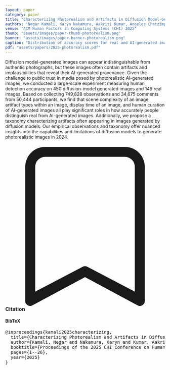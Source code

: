 ```yaml
---
layout: paper
category: paper
title: "Characterizing Photorealism and Artifacts in Diffusion Model-Generated Images"
authors: "Negar Kamali, Karyn Nakamura, Aakriti Kumar, Angelos Chatzimparmpas, Jessica Hullman, Matthew Groh"
venue: "ACM Human Factors in Computing Systems (CHI) 2025"
thumb: "assets/images/paper-thumb-photorealism.png"
banner: "assets/images/paper-banner-photorealism.png"
caption: "Distribution of accuracy scores for real and AI-generated images with example images representing different accuracy levels."
pdf: "assets/papers/2025-photorealism.pdf"
---
```


<!-- abstract -->

Diffusion model-generated images can appear indistinguishable from authentic photographs, but these images often contain artifacts and implausibilities that reveal their AI-generated provenance. Given the challenge to public trust in media posed by photorealistic AI-generated images, we conducted a large-scale experiment measuring human detection accuracy on 450 diffusion-model generated images and 149 real images. Based on collecting 749,828 observations and 34,675 comments from 50,444 participants, we find that scene complexity of an image, artifact types within an image, display time of an image, and human curation of AI-generated images all play significant roles in how accurately people distinguish real from AI-generated images. Additionally, we propose a taxonomy characterizing artifacts often appearing in images generated by diffusion models. Our empirical observations and taxonomy offer nuanced insights into the capabilities and limitations of diffusion models to generate photorealistic images in 2024.

<h3><svg xmlns="http://www.w3.org/2000/svg" fill="currentColor" class="bi bi-bookmark" viewBox="0 0 16 16">
  <path d="M2 2a2 2 0 0 1 2-2h8a2 2 0 0 1 2 2v13.5a.5.5 0 0 1-.777.416L8 13.101l-5.223 2.815A.5.5 0 0 1 2 15.5V2zm2-1a1 1 0 0 0-1 1v12.566l4.723-2.482a.5.5 0 0 1 .554 0L13 14.566V2a1 1 0 0 0-1-1H4z"/>
</svg> Citation</h3>
<div class="bibtex">
<!-- bibtex -->
<h4>BibTeX</h4>
<pre>
@inproceedings{kamali2025characterizing,
  title={Characterizing Photorealism and Artifacts in Diffusion Model-Generated Images},
  author={Kamali, Negar and Nakamura, Karyn and Kumar, Aakriti and Chatzimparmpas, Angelos and Hullman, Jessica and Groh, Matthew},
  booktitle={Proceedings of the 2025 CHI Conference on Human Factors in Computing Systems},
  pages={1--26},
  year={2025}
}
</pre>
</div>
